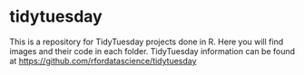 # tidytuesday
This is a repository for TidyTuesday projects done in R.
Here you will find images and their code in each folder.
TidyTuesday information can be found at https://github.com/rfordatascience/tidytuesday

